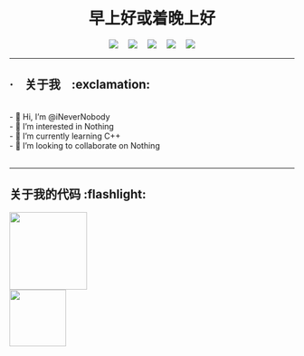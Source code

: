 <h1 align=center>早上好或着晚上好</h3>
<div align=center>
  <a href="https://inevernobody.github.io/" target="_blank"><img src="https://img.shields.io/badge/Blogr~-%E5%8D%9A%E5%AE%A2~-blue"></a>&emsp;
  <a href="https://inevernobody.github.io/SomeOJ/" target="_blank"><img src="https://img.shields.io/badge/OnlineJudge-%E6%8E%A8%E8%8D%90-red"></a>&emsp;
  <a href="https://github.com/iNeverNobody?tab=stars" target="_blank"><img src="https://img.shields.io/badge/Starts-17-white"></a>&emsp;
  <a href="https://摸鱼.cn" target="_blank"><img src="https://img.shields.io/badge/%E7%BD%91%E7%AB%99-%E5%AE%9D%E8%97%8F-brightgreen"></a>&emsp;
  <a href="mailto:iNever001029@outlook.com" target="_blank"><img src="https://img.shields.io/badge/%E6%9F%A5%E7%9C%8B-%E9%82%AE%E7%AE%B1-informational"></a>
</div>
<hr>
<h2><strong>·</strong>&nbsp;&nbsp;&nbsp;&nbsp;关于我&nbsp;&nbsp;&nbsp;&nbsp;:exclamation:</h2><br>
- 👋 Hi, I’m @iNeverNobody<br>
- 👀 I’m interested in Nothing<br>
- 🌱 I’m currently learning C++<br>
- 💞️ I’m looking to collaborate on Nothing<br>
<br>
<hr>
<h2>关于我的代码 :flashlight:</h2>
<div align="left"><img height="137px" src="https://github-readme-stats.vercel.app/api?username=iNeverNobody&show_icons=true&icon_color=CE1D2D&text_color=718096&bg_color=fefeff&hide_title=true" /> </div>
<div>
<img height="100px" src="https://github-readme-stats.vercel.app/api/top-langs/?username=iNeverNobody&hide_title=true&hide_border=true&layout=compact&bg_color=fefeff&theme=graywhite&locale=cn" />
</div> 
